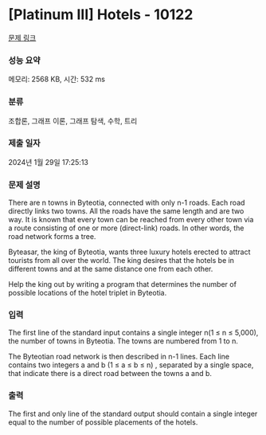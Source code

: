 # [Platinum III] Hotels - 10122 

[문제 링크](https://www.acmicpc.net/problem/10122) 

### 성능 요약

메모리: 2568 KB, 시간: 532 ms

### 분류

조합론, 그래프 이론, 그래프 탐색, 수학, 트리

### 제출 일자

2024년 1월 29일 17:25:13

### 문제 설명

<p>There are n towns in Byteotia, connected with only n-1 roads. Each road directly links two towns. All the roads have the same length and are two way. It is known that every town can be reached from every other town via a route consisting of one or more (direct-link) roads. In other words, the road network forms a tree.</p>

<p>Byteasar, the king of Byteotia, wants three luxury hotels erected to attract tourists from all over the world. The king desires that the hotels be in different towns and at the same distance one from each other.</p>

<p>Help the king out by writing a program that determines the number of possible locations of the hotel triplet in Byteotia.</p>

### 입력 

 <p>The first line of the standard input contains a single integer n(1 ≤ n ≤ 5,000), the number of towns in Byteotia. The towns are numbered from 1 to n.</p>

<p>The Byteotian road network is then described in n-1 lines. Each line contains two integers a and b (1 ≤ a ≤ b ≤ n) , separated by a single space, that indicate there is a direct road between the towns a and b.</p>

### 출력 

 <p>The first and only line of the standard output should contain a single integer equal to the number of possible placements of the hotels.</p>


